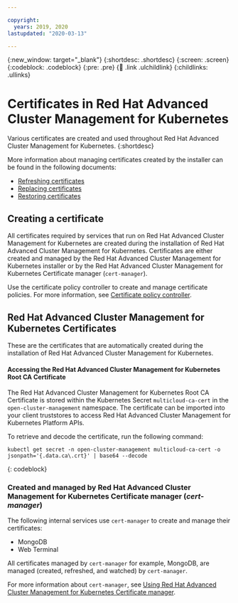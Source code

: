 ```yaml
---

copyright:
  years: 2019, 2020
lastupdated: "2020-03-13"

---
```


{:new_window: target="_blank"}
{:shortdesc: .shortdesc}
{:screen: .screen}
{:codeblock: .codeblock}
{:pre: .pre}
{:child: .link .ulchildlink}
{:childlinks: .ullinks}

# Certificates in Red Hat Advanced Cluster Management for Kubernetes

Various certificates are created and used throughout Red Hat Advanced Cluster Management for Kubernetes.
{:shortdesc}

More information about managing certificates created by the installer can be found in the following documents:
* [Refreshing certificates](refresh_certs.md)
* [Replacing certificates](byok_certs.md)
* [Restoring certificates](restore_certs.md)

## Creating a certificate

All certificates required by services that run on Red Hat Advanced Cluster Management for Kubernetes are created during the installation of Red Hat Advanced Cluster Management for Kubernetes. Certificates are either created and managed by the Red Hat Advanced Cluster Management for Kubernetes installer or by the Red Hat Advanced Cluster Management for Kubernetes Certificate manager (`cert-manager`).

Use the certificate policy controller to create and manage certificate policies. For more information, see [Certificate policy controller](../compliance/cert_policy_ctrl.md).

## Red Hat Advanced Cluster Management for Kubernetes Certificates

These are the certificates that are automatically created during the installation of Red Hat Advanced Cluster Management for Kubernetes. 

#### Accessing the Red Hat Advanced Cluster Management for Kubernetes Root CA Certificate

The Red Hat Advanced Cluster Management for Kubernetes Root CA Certificate is stored within the Kubernetes Secret `multicloud-ca-cert` in the `open-cluster-management` namespace. The certificate can be imported into your client truststores to access Red Hat Advanced Cluster Management for Kubernetes Platform APIs.

To retrieve and decode the certificate, run the following command:

```
kubectl get secret -n open-cluster-management multicloud-ca-cert -o jsonpath='{.data.ca\.crt}' | base64 --decode
```
{: codeblock}

### Created and managed by Red Hat Advanced Cluster Management for Kubernetes Certificate manager (_cert-manager_)

The following internal services use `cert-manager` to create and manage their certificates: 

* MongoDB
* Web Terminal

All certificates managed by `cert-manager` for example, MongoDB, are managed (created, refreshed, and watched) by `cert-manager`.

For more information about `cert-manager`, see [Using Red Hat Advanced Cluster Management for Kubernetes Certificate manager](cert_manager.md).
